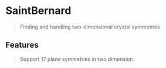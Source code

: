 # SaintBernard
> Finding and handling two-dimensional crystal symmetries

## Features
> Support 17 plane symmetries in two dimension